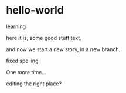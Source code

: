 # hello-world
learning

here it is, some good stuff text.

and now we start a new story, in a new branch.

fixed spelling

One more time...

editing the right place?
